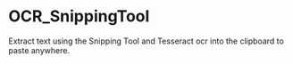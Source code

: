 # OCR_SnippingTool
 Extract text using the Snipping Tool and Tesseract ocr into the clipboard to paste anywhere.
 
